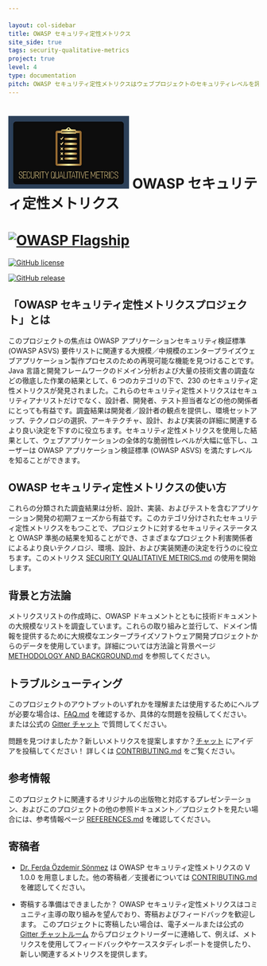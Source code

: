 ```yaml
---

layout: col-sidebar
title: OWASP セキュリティ定性メトリクス
site_side: true
tags: security-qualitative-metrics
project: true
level: 4
type: documentation
pitch: OWASP セキュリティ定性メトリクスはウェブプロジェクトのセキュリティレベルを評価するメトリクスの最も詳細なリストです。OWASP ASVS のカバレッジのレベルを示しています。
---
```




# ![Project Logo](images/logo3_small.png) OWASP セキュリティ定性メトリクス
# [![OWASP Flagship](https://img.shields.io/badge/owasp-flagship-blue.svg)](https://owasp.org/projects/)
 [![GitHub license](https://img.shields.io/github/license/Naereen/StrapDown.js.svg)](https://github.com/OWASP/www-project-security-qualitative-metrics/blob/master/LICENSE)

 [![GitHub release](https://img.shields.io/github/release/Naereen/StrapDown.js.svg)](https://github.com/OWASP/www-project-security-qualitative-metrics/releases)



## 「OWASP セキュリティ定性メトリクスプロジェクト」とは
このプロジェクトの焦点は OWASP アプリケーションセキュリティ検証標準 (OWASP ASVS) 要件リストに関連する大規模／中規模のエンタープライズウェブアプリケーション製作プロセスのための再現可能な機能を見つけることです。 Java 言語と開発フレームワークのドメイン分析および大量の技術文書の調査などの徹底した作業の結果として、6 つのカテゴリの下で、230 のセキュリティ定性メトリクスが発見されました。これらのセキュリティ定性メトリクスはセキュリティアナリストだけでなく、設計者、開発者、テスト担当者などの他の関係者にとっても有益です。調査結果は開発者／設計者の観点を提供し、環境セットアップ、テクノロジの選択、アーキテクチャ、設計、および実装の詳細に関連するより良い決定を下すのに役立ちます。セキュリティ定性メトリクスを使用した結果として、ウェブアプリケーションの全体的な脆弱性レベルが大幅に低下し、ユーザーは OWASP アプリケーション検証標準 (OWASP ASVS) を満たすレベルを知ることができます。

## OWASP セキュリティ定性メトリクスの使い方

これらの分類された調査結果は分析、設計、実装、およびテストを含むアプリケーション開発の初期フェーズから有益です。このカテゴリ分けされたセキュリティ定性メトリクスをもつことで、プロジェクトに対するセキュリティステータスと OWASP 準拠の結果を知ることができ、さまざまなプロジェクト利害関係者によるより良いテクノロジ、環境、設計、および実装関連の決定を行うのに役立ちます。このメトリクス [SECURITY QUALITATIVE METRICS.md](./SECURITY-QUALITATIVE-METRICS.md) の使用を開始します。

## 背景と方法論
メトリクスリストの作成時に、OWASP ドキュメントとともに技術ドキュメントの大規模なリストを調査しています。これらの取り組みと並行して、ドメイン情報を提供するために大規模なエンタープライズソフトウェア開発プロジェクトからのデータを使用しています。詳細については方法論と背景ページ [METHODOLOGY AND BACKGROUND.md](./METHODOLOGY-AND-BACKGROUND.md) を参照してください。

## トラブルシューティング

このプロジェクトのアウトプットのいずれかを理解または使用するためにヘルプが必要な場合は、[FAQ.md](FAQ.md) を確認するか、具体的な問題を投稿してください。
または公式の [Gitter チャット](https://gitter.im/owasp-www-project-security-qualitative-metrics/community) で質問してください。

問題を見つけましたか？新しいメトリクスを提案しますか？[チャット](https://gitter.im/owasp-www-project-security-qualitative-metrics/community) にアイデアを投稿してください！
詳しくは [CONTRIBUTING.md](CONTRIBUTING.md) をご覧ください。

## 参考情報

このプロジェクトに関連するオリジナルの出版物と対応するプレゼンテーション、およびこのプロジェクトの他の参照ドキュメント／プロジェクトを見たい場合には、参考情報ページ [REFERENCES.md](REFERENCES.md) を確認してください。


## 寄稿者
- [Dr. Ferda Özdemir Sönmez](https://www.linkedin.com/in/f-ferda-%C3%B6zdemir-s%C3%B6nmez-pmp-msc-phd-92809719/) は OWASP セキュリティ定性メトリクスの V 1.0.0 を用意しました。他の寄稿者／支援者については [CONTRIBUTING.md](CONTRIBUTING.md) を確認してください。

- 寄稿する準備はできましたか？
OWASP セキュリティ定性メトリクスはコミュニティ主導の取り組みを望んでおり、寄稿およびフィードバックを歓迎します。
このプロジェクトに寄稿したい場合は、電子メールまたは公式の [Gitter チャットルーム](https://gitter.im/owasp-www-project-security-qualitative-metrics/community) からプロジェクトリーダーに連絡して、例えば、メトリクスを使用してフィードバックやケーススタディレポートを提供したり、新しい関連するメトリクスを提供します。
